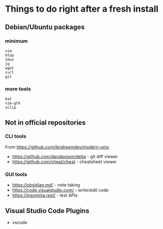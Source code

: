 # Things to do right after a fresh install

## Debian/Ubuntu packages

### minimum

```
vim
htop
tmux
jq
wget
curl
git
```

### more tools
```
bat
vim-gtk
xclip
```

## Not in official repositories

### CLI tools

From <https://github.com/ibraheemdev/modern-unix>.

- <https://github.com/dandavison/delta> - git diff viewer
- <https://github.com/cheat/cheat> - cheatsheet viewer

### GUI tools

- <https://obsidian.md/> - note taking
- <https://code.visualstudio.com/> - write/edit code
- <https://insomnia.rest/> - test APIs


## Visual Studio Code Plugins

- vscode 